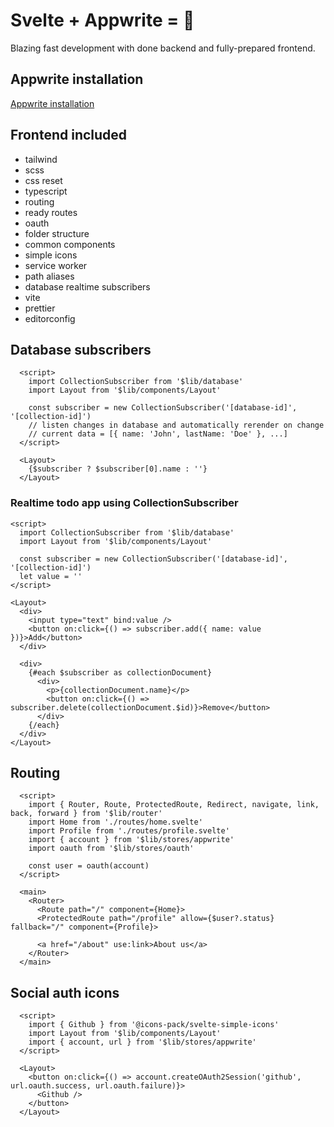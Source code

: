 # Svelte + Appwrite = 🚀

Blazing fast development with done backend and fully-prepared frontend.

## Appwrite installation

[Appwrite installation](https://appwrite.io/docs/installation)

## Frontend included

* tailwind
* scss
* css reset
* typescript
* routing
* ready routes
* oauth
* folder structure
* common components
* simple icons
* service worker
* path aliases
* database realtime subscribers
* vite
* prettier
* editorconfig

## Database subscribers

```svelte
  <script>
    import CollectionSubscriber from '$lib/database'
    import Layout from '$lib/components/Layout'

    const subscriber = new CollectionSubscriber('[database-id]', '[collection-id]')
    // listen changes in database and automatically rerender on change
    // current data = [{ name: 'John', lastName: 'Doe' }, ...]
  </script>

  <Layout>
    {$subscriber ? $subscriber[0].name : ''}
  </Layout>
```

### Realtime todo app using CollectionSubscriber

```svelte
<script>
  import CollectionSubscriber from '$lib/database'
  import Layout from '$lib/components/Layout'

  const subscriber = new CollectionSubscriber('[database-id]', '[collection-id]')
  let value = ''
</script>

<Layout>
  <div>
    <input type="text" bind:value />
    <button on:click={() => subscriber.add({ name: value })}>Add</button>
  </div>

  <div>
    {#each $subscriber as collectionDocument}
      <div>
        <p>{collectionDocument.name}</p>
        <button on:click={() => subscriber.delete(collectionDocument.$id)}>Remove</button>
      </div>
    {/each}
  </div>
</Layout>
```

## Routing

```svelte
  <script>
    import { Router, Route, ProtectedRoute, Redirect, navigate, link, back, forward } from '$lib/router'
    import Home from './routes/home.svelte'
    import Profile from './routes/profile.svelte'
    import { account } from '$lib/stores/appwrite'
    import oauth from '$lib/stores/oauth'

    const user = oauth(account)
  </script>

  <main>
    <Router>
      <Route path="/" component={Home}>
      <ProtectedRoute path="/profile" allow={$user?.status} fallback="/" component={Profile}>

      <a href="/about" use:link>About us</a>
    </Router>
  </main>
```

## Social auth icons

```svelte
  <script>
    import { Github } from '@icons-pack/svelte-simple-icons'
    import Layout from '$lib/components/Layout'
    import { account, url } from '$lib/stores/appwrite'
  </script>

  <Layout>
    <button on:click={() => account.createOAuth2Session('github', url.oauth.success, url.oauth.failure)}>
      <Github />
    </button>
  </Layout>
```
